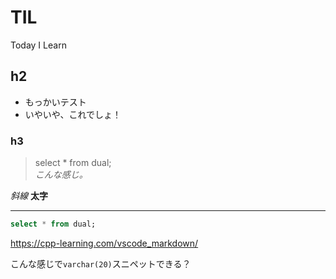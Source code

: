 # TIL
Today I Learn

## h2

* もっかいテスト
* いやいや、これでしょ！

### h3


>select * from dual;  
*こんな感じ。*


*斜線*
**太字**

---

```sql
select * from dual;
```

https://cpp-learning.com/vscode_markdown/

こんな感じで`varchar(20)`スニペットできる？

